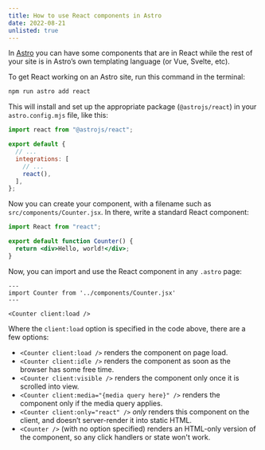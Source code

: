 ```yaml
---
title: How to use React components in Astro
date: 2022-08-21
unlisted: true
---
```


In [Astro](https://astro.build) you can have some components that are in React while the rest of your site is in Astro’s own templating language (or Vue, Svelte, etc).

To get React working on an Astro site, run this command in the terminal:

```sh
npm run astro add react
```

This will install and set up the appropriate package (`@astrojs/react`) in your `astro.config.mjs` file, like this:

```js
import react from "@astrojs/react";

export default {
  // ...
  integrations: [
    // ...
    react(),
  ],
};
```

Now you can create your component, with a filename such as `src/components/Counter.jsx`. In there, write a standard React component:

```jsx
import React from "react";

export default function Counter() {
  return <div>Hello, world!</div>;
}
```

Now, you can import and use the React component in any `.astro` page:

```astro
---
import Counter from '../components/Counter.jsx'
---

<Counter client:load />
```

Where the `client:load` option is specified in the code above, there are a few options:

- `<Counter client:load />` renders the component on page load.
- `<Counter client:idle />` renders the component as soon as the browser has some free time.
- `<Counter client:visible />` renders the component only once it is scrolled into view.
- `<Counter client:media="{media query here}" />` renders the component only if the media query applies.
- `<Counter client:only="react" />` _only_ renders this component on the client, and doesn’t server-render it into static HTML.
- `<Counter />` (with no option specified) renders an HTML-only version of the component, so any click handlers or state won't work.
